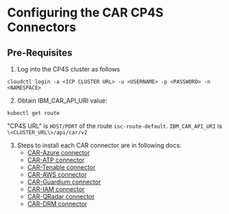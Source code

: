 # Configuring the CAR CP4S Connectors

## **Pre-Requisites**

1. Log into the CP4S cluster as follows

```
cloudctl login -a <ICP CLUSTER URL> -u <USERNAME> -p <PASSWORD> -n <NAMESPACE>
```

2. Obtain IBM_CAR_API_URI value:
```
kubectl get route
```
"CP4S URL" is `HOST/PORT` of the route `isc-route-default`. `IBM_CAR_API_URI` is `\<CLUSTER_URL\>/api/car/v2`

3. Steps to install each CAR connector are in following docs:
    * [CAR-Azure connector](./cp4s-connector-car-azure/README.md)
    * [CAR-ATP connector](./cp4s-connector-car-atp/README.md)
    * [CAR-Tenable connector](./cp4s-connector-car-tenable/README.md)
    * [CAR-AWS connector](./cp4s-connector-car-aws/README.md)
    * [CAR-Guardium connector](./cp4s-connector-car-guardium/README.md)
    * [CAR-IAM connector](./cp4s-connector-car-iam/README.md)
    * [CAR-QRadar connector](./cp4s-connector-car-qradar/README.md)
    * [CAR-DRM connector](./cp4s-connector-car-drm/README.md)